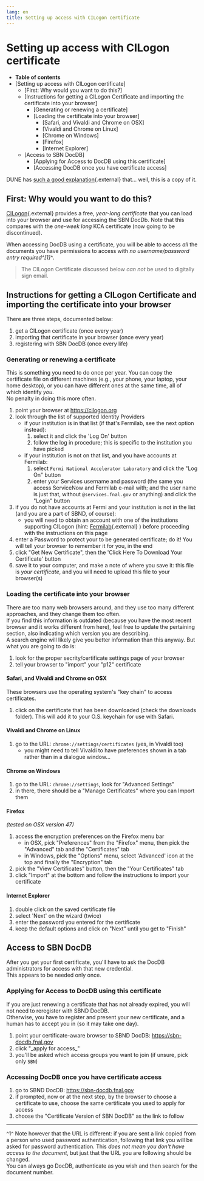 ```yaml
---
lang: en
title: Setting up access with CILogon certificate
---
```




Setting up access with CILogon certificate
========================================================================================================

-   **Table of contents**
-   [Setting up access with CILogon
    certificate]
    -   [First: Why would you want to do
        this?]
    -   [Instructions for getting a CILogon Certificate and importing
        the certificate into your
        browser]
        -   [Generating or renewing a
            certificate]
        -   [Loading the certificate into your
            browser]
            -   [Safari, and Vivaldi and Chrome on
                OSX]
            -   [Vivaldi and Chrome on
                Linux]
            -   [Chrome on Windows]
            -   [Firefox]
            -   [Internet Explorer]
    -   [Access to SBN DocDB]
        -   [Applying for Access to DocDB using this
            certificate]
        -   [Accessing DocDB once you have certificate
            access]

DUNE has [such a good
explanation](https://web.fnal.gov/collaboration/DUNE/SitePages/Get%20a%20CI%20Logon%20Certificate.aspx){.external}
that\... well, this is a copy of it.



First: Why would you want to do this?
--------------------------------------------------------------------------------------------

[CILogon](http://cilogon.org){.external} provides a free, *year-long
certificate* that you can load into your browser and use for accessing
the SBN DocDb. Note that this compares with the *one-week long* KCA
certificate (now going to be discontinued).

When accessing DocDB using a certificate, you will be able to access
*all* the documents you have permissions to access with *no
username/password entry required^[1]^*.

> The CILogon Certificate discussed below *can not* be used to digitally
> sign email.



Instructions for getting a CILogon Certificate and importing the certificate into your browser
----------------------------------------------------------------------------------------------------------------------------------------------------------------------------------------------------------------

There are three steps, documented below:

1.  get a CILogon certificate (once every year)
2.  importing that certificate in your browser (once every year)
3.  registering with SBN DocDB (once every life)



### Generating or renewing a certificate

This is something you need to do once per year. You can copy the
certificate file on different machines (e.g., your phone, your laptop,
your home desktop), or you can have different ones at the same time, all
of which identify *you*.\
No penalty in doing this more often.

1.  point your browser at <https://cilogon.org>
2.  look through the list of supported Identity Providers
    -   if your institution is in that list (if that\'s Fermilab, see
        the next option instead):
        1.  select it and click the \'Log On\' button
        2.  follow the log in procedure; this is specific to the
            institution you have picked
    -   if your institution is not on that list, and you have accounts
        at Fermilab:
        1.  select `Fermi National Accelerator Laboratory` and click the
            \"Log On\" button
        2.  enter your Services username and password (the same you
            access ServiceNow and Fermilab e-mail with; and the user
            name is just that, without `@services.fnal.gov` or anything)
            and click the \"Login\" button
3.  if you do not have accounts at Fermi and your institution is not in
    the list (and you are a part of SBND, of course):
    -   you will need to obtain an account with one of the institutions
        supporting CILogon (hint:
        [Fermilab](https://fermi.service-now.com/kb_view_customer.do?sysparm_article=KB0010797){.external}
        ) before proceeding with the instructions on this page
4.  enter a Password to protect your to be generated certificate; do it!
    You will tell your browser to remember it for you, in the end
5.  click "Get New Certificate", then the \'Click Here To Download Your
    Certificate\' button
6.  save it to your computer, and make a note of where you save it: this
    file is *your certificate*, and you will need to upload this file to
    your browser(s)



### Loading the certificate into your browser

There are too many web browsers around, and they use too many different
approaches, and they change them too often.\
If you find this information is outdated (because you have the most
recent browser and it works different from here), feel free to update
the pertaining section, also indicating which version you are
describing.\
A search engine will likely give you better information than this
anyway. But what you are going to do is:

1.  look for the proper secrity/certificate settings page of your
    browser
2.  tell your browser to \"import\" your \"p12\" certificate



#### Safari, and Vivaldi and Chrome on OSX

These browsers use the operating system\'s \"key chain\" to access
certificates.

1.  click on the certificate that has been downloaded (check the
    downloads folder). This will add it to your O.S. keychain for use
    with Safari.



#### Vivaldi and Chrome on Linux

1.  go to the URL: `chrome://settings/certificates` (yes, in Vivaldi
    too)
    -   you might need to tell Vivaldi to have preferences shown in a
        tab rather than in a dialogue window\...



#### Chrome on Windows

1.  go to the URL: `chrome://settings`, look for \"Advanced Settings\"
2.  in there, there should be a \"Manage Certificates\" where you can
    Import them



#### Firefox

*(tested on OSX version 47)*

1.  access the encryption preferences on the Firefox menu bar
    -   in OSX, pick \"Preferences\" from the \"Firefox\" menu, then
        pick the \"Advanced\" tab and the \"Certificates\" tab
    -   in Windows, pick the \"Options\" menu, select \'Advanced\' icon
        at the top and finally the \"Encryption\" tab
2.  pick the \"View Certificates\" button, then the \"Your
    Certificates\" tab
3.  click \"Import\" at the bottom and follow the instructions to import
    your certificate



#### Internet Explorer

1.  double click on the saved certificate file
2.  select \'Next\' on the wizard (twice)
3.  enter the password you entered for the certificate
4.  keep the default options and click on \"Next\" until you get to
    \"Finish\"



Access to SBN DocDB
----------------------------------------------------------

After you get your first certificate, you\'ll have to ask the DocDB
administrators for access with that new credential.\
This appears to be needed only once.



### Applying for Access to DocDB using this certificate

If you are just renewing a certificate that has not already expired, you
will not need to reregister with SBND DocDB.\
Otherwise, you have to register and present your new certificate, and a
human has to accept you in (so it may take one day).

1.  point your certificate-aware browser to SBND DocDB:
    <https://sbn-docdb.fnal.gov>
2.  click \"\_apply for access\_\"
3.  you\'ll be asked which access groups you want to join (if unsure,
    pick only `SBN`)



### Accessing DocDB once you have certificate access

1.  ​go to SBND DocDB: <https://sbn-docdb.fnal.gov>
2.  if prompted, now or at the next step, by the browser to choose a
    certificate to use, choose the same certificate you used to apply
    for access
3.  choose the \"Certificate Version of SBN DocDB\" as the link to
    follow

------------------------------------------------------------------------

^1^ Note however that the URL is different: if you are sent a link
copied from a person who used password authentication, following that
link you will be asked for password authentication. This *does not mean
you don\'t have access to the document*, but just that the URL you are
following should be changed.\
You can always go DocDB, authenticate as you wish and then search for
the document number.
